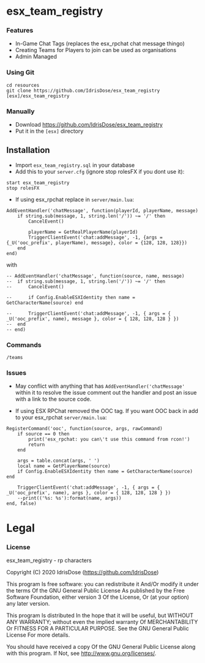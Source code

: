 # esx_team_registry

### Features

- In-Game Chat Tags (replaces the esx_rpchat chat message thingo)
- Creating Teams for Players to join can be used as organisations
- Admin Managed

### Using Git

```
cd resources
git clone https://github.com/IdrisDose/esx_team_registry [esx]/esx_team_registry
```

### Manually

- Download https://github.com/IdrisDose/esx_team_registry
- Put it in the `[esx]` directory

## Installation

- Import `esx_team_registry.sql` in your database
- Add this to your `server.cfg` (ignore stop rolesFX if you dont use it):

```
start esx_team_registry
stop rolesFX
```

- If using esx_rpchat replace in `server/main.lua`:

```
AddEventHandler('chatMessage', function(playerId, playerName, message)
	if string.sub(message, 1, string.len('/')) ~= '/' then
		CancelEvent()

		playerName = GetRealPlayerName(playerId)
		TriggerClientEvent('chat:addMessage', -1, {args = {_U('ooc_prefix', playerName), message}, color = {128, 128, 128}})
	end
end)
```

with

```
-- AddEventHandler('chatMessage', function(source, name, message)
-- 	if string.sub(message, 1, string.len('/')) ~= '/' then
-- 		CancelEvent()

-- 		if Config.EnableESXIdentity then name = GetCharacterName(source) end

-- 		TriggerClientEvent('chat:addMessage', -1, { args = { _U('ooc_prefix', name), message }, color = { 128, 128, 128 } })
-- 	end
-- end)
```

### Commands

```
/teams
```

### Issues

- May conflict with anything that has `AddEventHandler('chatMessage'` within it to resolve the issue comment out the handler and post an issue with a link to the source code.

- If using ESX RPChat removed the OOC tag. If you want OOC back in add to your esx_rpchat `server/main.lua`:

```
RegisterCommand('ooc', function(source, args, rawCommand)
	if source == 0 then
		print('esx_rpchat: you can\'t use this command from rcon!')
		return
	end

	args = table.concat(args, ' ')
	local name = GetPlayerName(source)
	if Config.EnableESXIdentity then name = GetCharacterName(source) end

	TriggerClientEvent('chat:addMessage', -1, { args = { _U('ooc_prefix', name), args }, color = { 128, 128, 128 } })
	--print(('%s: %s'):format(name, args))
end, false)
```

# Legal

### License

esx_team_registry - rp characters

Copyright (C) 2020 IdrisDose (https://github.com/IdrisDose)

This program Is free software: you can redistribute it And/Or modify it under the terms Of the GNU General Public License As published by the Free Software Foundation, either version 3 Of the License, Or (at your option) any later version.

This program Is distributed In the hope that it will be useful, but WITHOUT ANY WARRANTY; without even the implied warranty Of MERCHANTABILITY Or FITNESS FOR A PARTICULAR PURPOSE. See the GNU General Public License For more details.

You should have received a copy Of the GNU General Public License along with this program. If Not, see http://www.gnu.org/licenses/.

```

```
